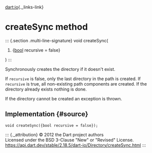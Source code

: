 [dart:io](../../dart-io/dart-io-library){._links-link}

createSync method
=================

::: {.section .multi-line-signature}
void createSync(

1.  {[bool](../../dart-core/bool-class) recursive = false}

)
:::

Synchronously creates the directory if it doesn\'t exist.

If `recursive` is false, only the last directory in the path is created.
If `recursive` is true, all non-existing path components are created. If
the directory already exists nothing is done.

If the directory cannot be created an exception is thrown.

Implementation {#source}
--------------

``` {.language-dart data-language="dart"}
void createSync({bool recursive = false});
```

::: {._attribution}
© 2012 the Dart project authors\
Licensed under the BSD 3-Clause \"New\" or \"Revised\" License.\
<https://api.dart.dev/stable/2.18.5/dart-io/Directory/createSync.html>
:::
